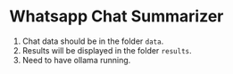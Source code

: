 # Whatsapp Chat Summarizer

1. Chat data should be in the folder `data`.
2. Results will be displayed in the folder `results`.
3. Need to have ollama running.
